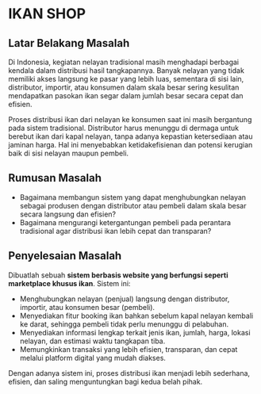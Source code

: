# IKAN SHOP

## Latar Belakang Masalah
Di Indonesia, kegiatan nelayan tradisional masih menghadapi berbagai kendala dalam distribusi hasil tangkapannya. Banyak nelayan yang tidak memiliki akses langsung ke pasar yang lebih luas, sementara di sisi lain, distributor, importir, atau konsumen dalam skala besar sering kesulitan mendapatkan pasokan ikan segar dalam jumlah besar secara cepat dan efisien.

Proses distribusi ikan dari nelayan ke konsumen saat ini masih bergantung pada sistem tradisional. Distributor harus menunggu di dermaga untuk berebut ikan dari kapal nelayan, tanpa adanya kepastian ketersediaan atau jaminan harga. Hal ini menyebabkan ketidakefisienan dan potensi kerugian baik di sisi nelayan maupun pembeli.

## Rumusan Masalah
- Bagaimana membangun sistem yang dapat menghubungkan nelayan sebagai produsen dengan distributor atau pembeli dalam skala besar secara langsung dan efisien?  
- Bagaimana mengurangi ketergantungan pembeli pada perantara tradisional agar distribusi ikan lebih cepat dan transparan?  

## Penyelesaian Masalah
Dibuatlah sebuah **sistem berbasis website yang berfungsi seperti marketplace khusus ikan**. Sistem ini:  

- Menghubungkan nelayan (penjual) langsung dengan distributor, importir, atau konsumen besar (pembeli).  
- Menyediakan fitur booking ikan bahkan sebelum kapal nelayan kembali ke darat, sehingga pembeli tidak perlu menunggu di pelabuhan.  
- Menyediakan informasi lengkap terkait jenis ikan, jumlah, harga, lokasi nelayan, dan estimasi waktu tangkapan tiba.  
- Memungkinkan transaksi yang lebih efisien, transparan, dan cepat melalui platform digital yang mudah diakses.  

Dengan adanya sistem ini, proses distribusi ikan menjadi lebih sederhana, efisien, dan saling menguntungkan bagi kedua belah pihak.
